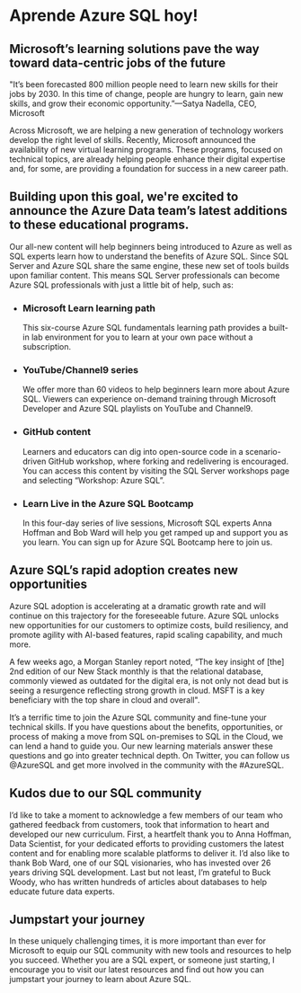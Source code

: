 # Aprende Azure SQL hoy!


## Microsoft’s learning solutions pave the way toward data-centric jobs of the future

"It’s been forecasted 800 million people need to learn new skills for their jobs by 2030. In this time of change, people are hungry to learn, gain new skills, and grow their economic opportunity.”—Satya Nadella, CEO, Microsoft

Across Microsoft, we are helping a new generation of technology workers develop the right level of skills. Recently, Microsoft announced the availability of new virtual learning programs. These programs, focused on technical topics, are already helping people enhance their digital expertise and, for some, are providing a foundation for success in a new career path.

## Building upon this goal, we're excited to announce the Azure Data team’s latest additions to these educational programs.

Our all-new content will help beginners being introduced to Azure as well as SQL experts learn how to understand the benefits of Azure SQL. Since SQL Server and Azure SQL share the same engine, these new set of tools builds upon familiar content. This means SQL Server professionals can become Azure SQL professionals with just a little bit of help, such as:

* ### Microsoft Learn learning path
  This six-course Azure SQL fundamentals learning path provides a built-in lab environment for you to learn at your own pace without a subscription.

* ### YouTube/Channel9 series
  We offer more than 60 videos to help beginners learn more about Azure SQL. Viewers can experience on-demand training through Microsoft Developer and Azure SQL playlists on YouTube and Channel9.

* ### GitHub content
  Learners and educators can dig into open-source code in a scenario-driven GitHub workshop, where forking and redelivering is encouraged. You can access this content by visiting the SQL Server workshops page and selecting “Workshop: Azure SQL”.

* ### Learn Live in the Azure SQL Bootcamp
  In this four-day series of live sessions, Microsoft SQL experts Anna Hoffman and Bob Ward will help you get ramped up and support you as you learn. You can sign up for Azure SQL Bootcamp here to join us.
  
## Azure SQL’s rapid adoption creates new opportunities
Azure SQL adoption is accelerating at a dramatic growth rate and will continue on this trajectory for the foreseeable future. Azure SQL unlocks new opportunities for our customers to optimize costs, build resiliency, and promote agility with AI-based features, rapid scaling capability, and much more.

A few weeks ago, a Morgan Stanley report noted, “The key insight of [the] 2nd edition of our New Stack monthly is that the relational database, commonly viewed as outdated for the digital era, is not only not dead but is seeing a resurgence reflecting strong growth in cloud. MSFT is a key beneficiary with the top share in cloud and overall".

It’s a terrific time to join the Azure SQL community and fine-tune your technical skills. If you have questions about the benefits, opportunities, or process of making a move from SQL on-premises to SQL in the Cloud, we can lend a hand to guide you. Our new learning materials answer these questions and go into greater technical depth. On Twitter, you can follow us @AzureSQL and get more involved in the community with the #AzureSQL.

## Kudos due to our SQL community 

I’d like to take a moment to acknowledge a few members of our team who gathered feedback from customers, took that information to heart and developed our new curriculum. First, a heartfelt thank you to Anna Hoffman, Data Scientist, for your dedicated efforts to providing customers the latest content and for enabling more scalable platforms to deliver it. I’d also like to thank Bob Ward, one of our SQL visionaries, who has invested over 26 years driving SQL development. Last but not least, I’m grateful to Buck Woody, who has written hundreds of articles about databases to help educate future data experts.

## Jumpstart your journey

In these uniquely challenging times, it is more important than ever for Microsoft to equip our SQL community with new tools and resources to help you succeed. Whether you are a SQL expert, or someone just starting, I encourage you to visit our latest resources and find out how you can jumpstart your journey to learn about Azure SQL.
